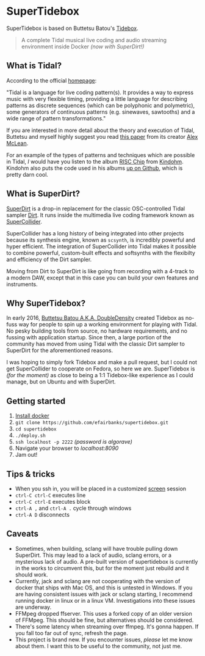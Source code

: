 # SuperTidebox

SuperTidebox is based on Buttetsu Batou's [Tidebox](https://github.com/DoubleDensity/tidebox).

> A complete Tidal musical live coding and audio streaming environment inside Docker _(now with SuperDirt!)_

## What is Tidal?

According to the official [homepage](http://tidal.lurk.org):

"Tidal is a language for live coding pattern(s). It provides a way to express music with very flexible timing, providing a little language for describing patterns as discrete sequences (which can be polyphonic and polymetric), some generators of continuous patterns (e.g. sinewaves, sawtooths) and a wide range of pattern transformations."

If you are interested in more detail about the theory and execution of Tidal, Buttetsu and myself highly suggest you read [this paper](https://raw.githubusercontent.com/yaxu/Tidal/master/doc/farm/farm.pdf) from its creator [Alex McLean](https://twitter.com/yaxu).

For an example of the types of patterns and techniques which are possible in Tidal, _I_ would have you listen to the album [RISC Chip](http://shop.conditional.club/album/risc-chip) from [Kindohm](https://twitter.com/kindohm). Kindohm also puts the code used in his albums [up on Github](https://github.com/kindohm/risc-chip), which is pretty darn cool.

## What is SuperDirt?

[SuperDirt](https://github.com/musikinformatik/SuperDirt) is a drop-in replacement for the classic OSC-controlled Tidal sampler [Dirt](https://github.com/tidalcycles/Dirt). It runs inside the multimedia live coding framework known as [SuperCollider](https://github.com/supercollider/supercollider).

SuperCollider has a long history of being integrated into other projects because its synthesis engine, known as `scsynth`, is incredibly powerful and hyper efficient. The integration of SuperCollider into Tidal makes it possible to combine powerful, custom-built effects and softsynths with the flexibilty and efficiency of the Dirt sampler.

Moving from Dirt to SuperDirt is like going from recording with a 4-track to a modern DAW, except that in this case you can build your own features and instruments.

## Why SuperTidebox?

In early 2016, [Buttetsu Batou A.K.A. DoubleDensity](https://github.com/DoubleDensity) created Tidebox as no-fuss way for people to spin up a working environment for playing with Tidal. No pesky building tools from source, no hardware requirements, and no fussing with application startup. Since then, a large portion of the community has moved from using Tidal with the classic Dirt sampler to SuperDirt for the aforementioned reasons.

I was hoping to simply fork Tidebox and make a pull request, but I could not get SuperCollider to cooperate on Fedora, so here we are. SuperTidebox is _(for the moment)_ as close to being a 1:1 Tidebox-like experience as I could manage, but on Ubuntu and with SuperDirt.

## Getting started

1. [Install docker](https://docs.docker.com/engine/installation/#supported-platforms)
2. `git clone https://github.com/efairbanks/supertidebox.git`
3. `cd supertidebox`
4. `./deploy.sh`
5. `ssh localhost -p 2222` _(password is *algorave*)_
6. Navigate your browser to *localhost:8090*
7. Jam out!

## Tips & tricks

* When you ssh in, you will be placed in a customized [screen](https://www.gnu.org/software/screen/manual/screen.html) session
* `ctrl-C ctrl-C` executes line
* `ctrl-C ctrl-E` executes block
* `ctrl-A ,` and `ctrl-A .` cycle through windows
* `ctrl-A D` disconnects

## Caveats

* Sometimes, when building, sclang will have trouble pulling down SuperDirt. This may lead to a lack of audio, sclang errors, or a mysterious lack of audio. A pre-built version of supertidebox is currently in the works to circumvent this, but for the moment just rebuild and it should work.
* Currently, jack and sclang are not cooperating with the version of docker that ships with Mac OS, and this is untested in Windows. If you are having consistent issues with jack or sclang starting, I recommend running docker in linux or in a linux VM. Investigations into these issues are underway.
* FFMpeg dropped ffserver. This uses a forked copy of an older version of FFMpeg. This should be fine, but alternatives should be considered.
* There's some latency when streaming over ffmpeg. It's gonna happen. If you fall too far out of sync, refresh the page.
* This project is brand new. If you encounter issues, _*please*_ let me know about them. I want this to be useful to the community, not just me.
